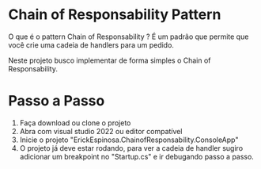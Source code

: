 # Chain of Responsability Pattern
O que é o pattern Chain of Responsability ?
É um padrão que permite que você crie uma cadeia de handlers para um pedido.

Neste projeto busco implementar de forma simples o Chain of Responsability.

# Passo a Passo
1. Faça download ou clone o projeto
2. Abra com visual studio 2022 ou editor compatível
3. Inicie o projeto "ErickEspinosa.ChainofResponsability.ConsoleApp"
4. O projeto já deve estar rodando, para ver a cadeia de handler sugiro adicionar um breakpoint no "Startup.cs" e ir debugando passo a passo.
